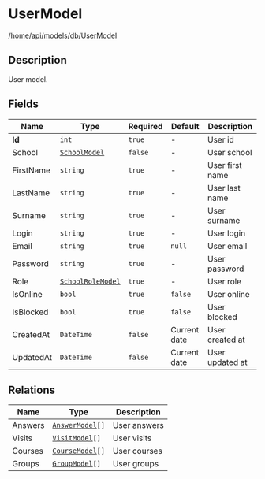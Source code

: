 # UserModel

/[home](/README.md)/[api](/docs/api/README.md)/[models](/docs/api/README.md#models)/[db](/docs/api/README.md#database-models)/[UserModel](/docs/api/models/db/User.md)

## Description

User model.

## Fields

| Name | Type | Required | Default | Description |
| ---- | ---- | -------- | ------- | ----------- |
| __Id__ | `int` | `true` | - | User id |
| School | [`SchoolModel`](School.md) | `false` | - | User school |
| FirstName | `string` | `true` | - | User first name |
| LastName | `string` | `true` | - | User last name |
| Surname | `string` | `true` | - | User surname |
| Login | `string` | `true` | - | User login |
| Email | `string` | `true` | `null` | User email |
| Password | `string` | `true` | - | User password |
| Role | [`SchoolRoleModel`](SchoolRole.md) | `true` | - | User role |
| IsOnline | `bool` | `true` | `false` | User online |
| IsBlocked | `bool` | `true` | `false` | User blocked |
| CreatedAt | `DateTime` | `false` | Current date | User created at |
| UpdatedAt | `DateTime` | `false` | Current date | User updated at |

## Relations

| Name | Type | Description |
| ---- | ---- | ----------- |
| Answers | [`AnswerModel`](Answer.md)`[]` | User answers |
| Visits | [`VisitModel`](Visit.md)`[]` | User visits |
| Courses | [`CourseModel`](Course.md)`[]` | User courses |
| Groups | [`GroupModel`](Group.md)`[]` | User groups |
